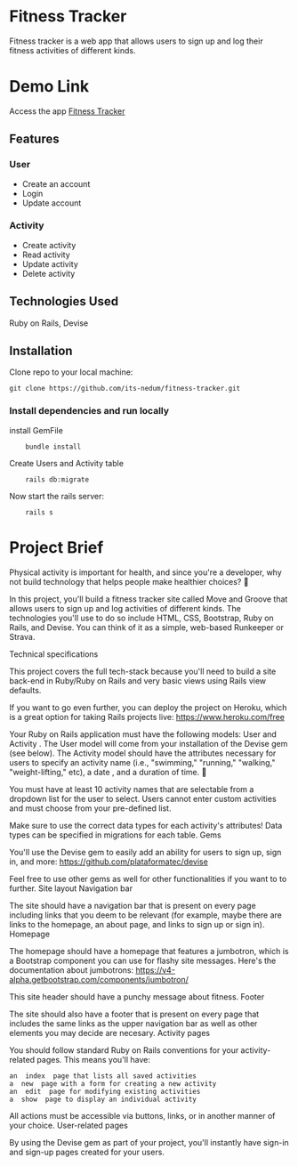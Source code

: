 # Fitness Tracker
Fitness tracker is a web app that allows users to sign up and log their fitness activities of different kinds.
# Demo Link
Access the app [Fitness Tracker](https://move-nd-groove.herokuapp.com)
## Features

### User
- Create an account
- Login
- Update account
### Activity
- Create activity
- Read activity
- Update activity
- Delete activity

## Technologies Used
Ruby on Rails, Devise

## Installation

Clone repo to your local machine:

```git
git clone https://github.com/its-nedum/fitness-tracker.git
```

### Install dependencies and run locally

install GemFile
```
    bundle install
```

Create Users and Activity table
```
    rails db:migrate
```

Now start the rails server:

```
    rails s
```

# Project Brief

Physical activity is important for health, and since you're a developer, why not build technology that helps people make healthier choices? 🍎

In this project, you'll build a fitness tracker site called Move and Groove that allows users to sign up and log activities of different kinds. The technologies you'll use to do so include HTML, CSS, Bootstrap, Ruby on Rails, and Devise. You can think of it as a simple, web-based Runkeeper or Strava.

Technical specifications

This project covers the full tech-stack because you'll need to build a site back-end in Ruby/Ruby on Rails and very basic views using Rails view defaults.

If you want to go even further, you can deploy the project on Heroku, which is a great option for taking Rails projects live: https://www.heroku.com/free

Your Ruby on Rails application must have the following models:  User  and  Activity . The  User  model will come from your installation of the Devise gem (see below). The  Activity  model should have the attributes necessary for users to specify an activity  name  (i.e., "swimming," "running," "walking," "weight-lifting," etc), a  date  , and a  duration  of time. 🏃

You must have at least 10 activity names that are selectable from a dropdown list for the user to select. Users cannot enter custom activities and must choose from your pre-defined list.

Make sure to use the correct data types for each activity's attributes! Data types can be specified in migrations for each table.
Gems

You'll use the Devise gem to easily add an ability for users to sign up, sign in, and more: https://github.com/plataformatec/devise

Feel free to use other gems as well for other functionalities if you want to to further.
Site layout
Navigation bar

The site should have a navigation bar that is present on every page including links that you deem to be relevant (for example, maybe there are links to the homepage, an about page, and links to sign up or sign in).
Homepage

The homepage should have a homepage that features a jumbotron, which is a Bootstrap component you can use for flashy site messages. Here's the documentation about jumbotrons: https://v4-alpha.getbootstrap.com/components/jumbotron/

This site header should have a punchy message about fitness.
Footer

The site should also have a footer that is present on every page that includes the same links as the upper navigation bar as well as other elements you may decide are necesary.
Activity pages

You should follow standard Ruby on Rails conventions for your activity-related pages. This means you'll have:

    an  index  page that lists all saved activities
    a  new  page with a form for creating a new activity
    an  edit  page for modifying existing activities
    a  show  page to display an individual activity

All actions must be accessible via buttons, links, or in another manner of your choice.
User-related pages

By using the Devise gem as part of your project, you'll instantly have sign-in and sign-up pages created for your users.